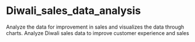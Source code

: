 # Diwali_sales_data_analysis
Analyze the data for improvement  in sales and visualizes the data through charts.
Analyze Diwali sales data to improve customer experience and sales
